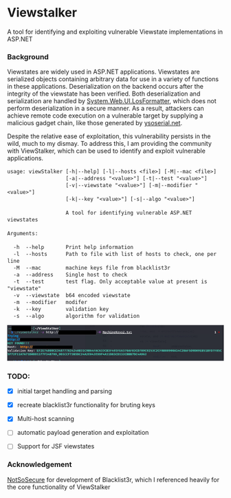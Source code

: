 # Viewstalker
A tool for identifying and exploiting vulnerable Viewstate implementations in ASP.NET 


### Background

Viewstates are widely used in ASP.NET applications. Viewstates are serialized objects containing arbitrary data for use in a variety of functions in these applications. Deserialization on the backend occurs after the integrity of the viewstate has been verified. Both deserialization and serialization are handled by [System.Web.UI.LosFormatter](https://docs.microsoft.com/en-us/dotnet/api/system.web.ui.losformatter?view=netframework-4.8), which does not perform deserialization in a secure manner. As a result, attackers can achieve remote code execution on a vulnerable target by supplying a malicious gadget chain, like those generated by [ysoserial.net](https://github.com/pwntester/ysoserial.net).

Despite the relative ease of exploitation, this vulnerability persists in the wild, much to my dismay. To address this, I am providing the community with ViewStalker, which can be used to identify and exploit vulnerable applications. 

```
usage: viewStalker [-h|--help] [-l|--hosts <file>] [-M|--mac <file>]
                   [-a|--address "<value>"] [-t|--test "<value>"]
                   [-v|--viewstate "<value>"] [-m|--modifier "<value>"]
                   [-k|--key "<value>"] [-s|--algo "<value>"]

                   A tool for identifying vulnerable ASP.NET viewstates

Arguments:

  -h  --help       Print help information
  -l  --hosts      Path to file with list of hosts to check, one per line
  -M  --mac        machine keys file from blacklist3r
  -a  --address    Single host to check
  -t  --test       test flag. Only acceptable value at present is "viewstate"
  -v  --viewstate  b64 encoded viewstate
  -m  --modifier   modifer
  -k  --key        validation key
  -s  --algo       algorithm for validation

```

![success](./viewstalker_single.png)



### TODO:
- [x] initial target handling and parsing
- [x] recreate blacklist3r functionality for bruting keys
- [x] Multi-host scanning
- [ ] automatic payload generation and exploitation
- [ ] Support for JSF viewstates


### Acknowledgement 
[NotSoSecure](https://github.com/NotSoSecure) for development of Blacklist3r, which I referenced heavily for the core functionality of ViewStalker
